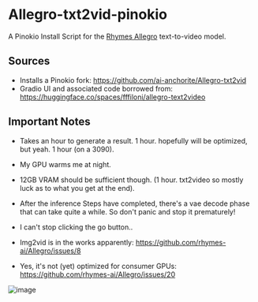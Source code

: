 # Allegro-txt2vid-pinokio
A Pinokio Install Script for the [Rhymes Allegro](https://github.com/rhymes-ai/Allegro) text-to-video model.

## Sources
* Installs a Pinokio fork: https://github.com/ai-anchorite/Allegro-txt2vid
* Gradio UI and associated code borrowed from: https://huggingface.co/spaces/fffiloni/allegro-text2video

## Important Notes
* Takes an hour to generate a result. 1 hour. hopefully will be optimized, but yeah. 1 hour (on a 3090). 
* My GPU warms me at night. 
* 12GB VRAM should be sufficient though. (1 hour. txt2video so mostly luck as to what you get at the end).
* After the inference Steps have completed, there's a vae decode phase that can take quite a while. So don't panic and stop it prematurely!
* I can't stop clicking the go button..

* Img2vid is in the works apparently: https://github.com/rhymes-ai/Allegro/issues/8
* Yes, it's not (yet) optimized for consumer GPUs: https://github.com/rhymes-ai/Allegro/issues/20


![image](https://github.com/user-attachments/assets/e528eae4-1bc4-41cf-af20-58fe0affe36a)


